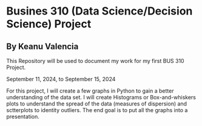<h1>Busines 310 (Data Science/Decision Science) Project</h1>
<h2>By Keanu Valencia</h2>

<p>This Repository will be used to document my work for my first BUS 310 Project.</p>

<p>September 11, 2024, to September 15, 2024</p>
<P>For this project, I will create a few graphs in Python to gain a better understanding of the data set. I will create Histograms or Box-and-whiskers plots to understand the spread of the data (measures of dispersion) and sctterplots to identity outliers. The end goal is to put all the graphs into a presentation.</P>

